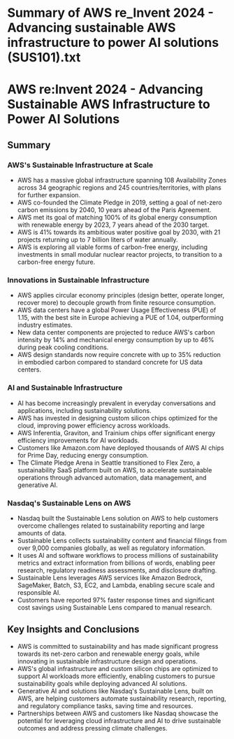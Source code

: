 # Summary of AWS re_Invent 2024 - Advancing sustainable AWS infrastructure to power AI solutions (SUS101).txt

# AWS re:Invent 2024 - Advancing Sustainable AWS Infrastructure to Power AI Solutions

## Summary

### AWS's Sustainable Infrastructure at Scale

- AWS has a massive global infrastructure spanning 108 Availability Zones across 34 geographic regions and 245 countries/territories, with plans for further expansion.
- AWS co-founded the Climate Pledge in 2019, setting a goal of net-zero carbon emissions by 2040, 10 years ahead of the Paris Agreement.
- AWS met its goal of matching 100% of its global energy consumption with renewable energy by 2023, 7 years ahead of the 2030 target.
- AWS is 41% towards its ambitious water positive goal by 2030, with 21 projects returning up to 7 billion liters of water annually.
- AWS is exploring all viable forms of carbon-free energy, including investments in small modular nuclear reactor projects, to transition to a carbon-free energy future.

### Innovations in Sustainable Infrastructure

- AWS applies circular economy principles (design better, operate longer, recover more) to decouple growth from finite resource consumption.
- AWS data centers have a global Power Usage Effectiveness (PUE) of 1.15, with the best site in Europe achieving a PUE of 1.04, outperforming industry estimates.
- New data center components are projected to reduce AWS's carbon intensity by 14% and mechanical energy consumption by up to 46% during peak cooling conditions.
- AWS design standards now require concrete with up to 35% reduction in embodied carbon compared to standard concrete for US data centers.

### AI and Sustainable Infrastructure

- AI has become increasingly prevalent in everyday conversations and applications, including sustainability solutions.
- AWS has invested in designing custom silicon chips optimized for the cloud, improving power efficiency across workloads.
- AWS Inferentia, Graviton, and Trainium chips offer significant energy efficiency improvements for AI workloads.
- Customers like Amazon.com have deployed thousands of AWS AI chips for Prime Day, reducing energy consumption.
- The Climate Pledge Arena in Seattle transitioned to Flex Zero, a sustainability SaaS platform built on AWS, to accelerate sustainable operations through advanced automation, data management, and generative AI.

### Nasdaq's Sustainable Lens on AWS

- Nasdaq built the Sustainable Lens solution on AWS to help customers overcome challenges related to sustainability reporting and large amounts of data.
- Sustainable Lens collects sustainability content and financial filings from over 9,000 companies globally, as well as regulatory information.
- It uses AI and software workflows to process millions of sustainability metrics and extract information from billions of words, enabling peer research, regulatory readiness assessments, and disclosure drafting.
- Sustainable Lens leverages AWS services like Amazon Bedrock, SageMaker, Batch, S3, EC2, and Lambda, enabling secure scale and responsible AI.
- Customers have reported 97% faster response times and significant cost savings using Sustainable Lens compared to manual research.

## Key Insights and Conclusions

- AWS is committed to sustainability and has made significant progress towards its net-zero carbon and renewable energy goals, while innovating in sustainable infrastructure design and operations.
- AWS's global infrastructure and custom silicon chips are optimized to support AI workloads more efficiently, enabling customers to pursue sustainability goals while deploying advanced AI solutions.
- Generative AI and solutions like Nasdaq's Sustainable Lens, built on AWS, are helping customers automate sustainability research, reporting, and regulatory compliance tasks, saving time and resources.
- Partnerships between AWS and customers like Nasdaq showcase the potential for leveraging cloud infrastructure and AI to drive sustainable outcomes and address pressing climate challenges.